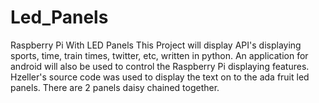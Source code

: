 # Led_Panels
Raspberry Pi With LED Panels
This Project will display API's displaying sports, time, train times, twitter, etc, written in python.
An application for android will also be used to control the Raspberry Pi displaying features.
Hzeller's source code was used to display the text on to the ada fruit led panels. There are 2 panels daisy chained together. 
